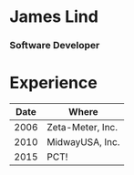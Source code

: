 # James Lind
### Software Developer

# Experience
| Date | Where |
|------|-------|
|2006|Zeta-Meter, Inc.|
|2010|MidwayUSA, Inc.|
|2015|PCT!|
